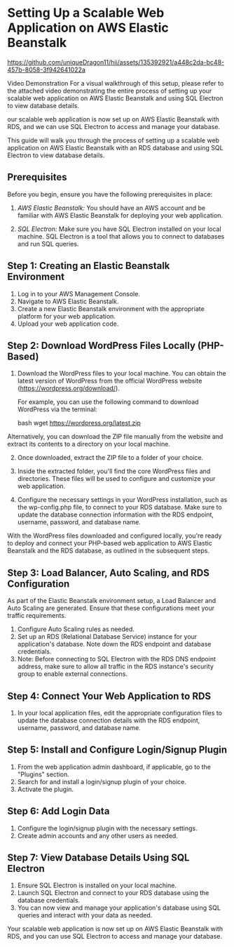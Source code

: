 # Setting Up a Scalable Web Application on AWS Elastic Beanstalk 

https://github.com/uniqueDragon11/hii/assets/135392921/a448c2da-bc48-457b-8058-3f942641022a

Video Demonstration
For a visual walkthrough of this setup, please refer to the attached video demonstrating the entire process of setting up your scalable web application on AWS Elastic Beanstalk and using SQL Electron to view database details.

our  scalable web application is now set up on AWS Elastic Beanstalk with RDS, and we can use SQL Electron to access and manage your database.



This guide will walk you through the process of setting up a scalable web application on AWS Elastic Beanstalk with an RDS database and using SQL Electron to view database details.

## Prerequisites

Before you begin, ensure you have the following prerequisites in place:

1. *AWS Elastic Beanstalk:* You should have an AWS account and be familiar with AWS Elastic Beanstalk for deploying your web application.

2. *SQL Electron:* Make sure you have SQL Electron installed on your local machine. SQL Electron is a tool that allows you to connect to databases and run SQL queries.

## Step 1: Creating an Elastic Beanstalk Environment

1. Log in to your AWS Management Console.
2. Navigate to AWS Elastic Beanstalk.
3. Create a new Elastic Beanstalk environment with the appropriate platform for your web application.
4. Upload your web application code.

## Step 2: Download WordPress Files Locally (PHP-Based)

1. Download the WordPress files to your local machine. You can obtain the latest version of WordPress from the official WordPress website (https://wordpress.org/download/).
   
   For example, you can use the following command to download WordPress via the terminal:

   bash
   wget https://wordpress.org/latest.zip
   

 Alternatively, you can download the ZIP file manually from the website and extract its contents to a directory on your local machine.

2. Once downloaded, extract the ZIP file to a folder of your choice.

3. Inside the extracted folder, you'll find the core WordPress files and directories. These files will be used to configure and customize your web application.

4. Configure the necessary settings in your WordPress installation, such as the wp-config.php file, to connect to your RDS database. Make sure to update the database connection information with the RDS endpoint, username, password, and database name.

With the WordPress files downloaded and configured locally, you're ready to deploy and connect your PHP-based web application to AWS Elastic Beanstalk and the RDS database, as outlined in the subsequent steps.

## Step 3: Load Balancer, Auto Scaling, and RDS Configuration

As part of the Elastic Beanstalk environment setup, a Load Balancer and Auto Scaling are generated. Ensure that these configurations meet your traffic requirements.

1. Configure Auto Scaling rules as needed.
2. Set up an RDS (Relational Database Service) instance for your application's database. Note down the RDS endpoint and database credentials.
3. Note: Before connecting to SQL Electron with the RDS DNS endpoint address, make sure to allow all traffic in the RDS instance's security group to enable external connections.

## Step 4: Connect Your Web Application to RDS

1. In your local application files, edit the appropriate configuration files to update the database connection details with the RDS endpoint, username, password, and database name.

## Step 5: Install and Configure Login/Signup Plugin

1. From the web application admin dashboard, if applicable, go to the "Plugins" section.
2. Search for and install a login/signup plugin of your choice.
3. Activate the plugin.

## Step 6: Add Login Data

1. Configure the login/signup plugin with the necessary settings.
2. Create admin accounts and any other users as needed.

## Step 7: View Database Details Using SQL Electron

1. Ensure SQL Electron is installed on your local machine.
2. Launch SQL Electron and connect to your RDS database using the database credentials.
3. You can now view and manage your application's database using SQL queries and interact with your data as needed.

Your scalable web application is now set up on AWS Elastic Beanstalk with RDS, and you can use SQL Electron to access and manage your database.
